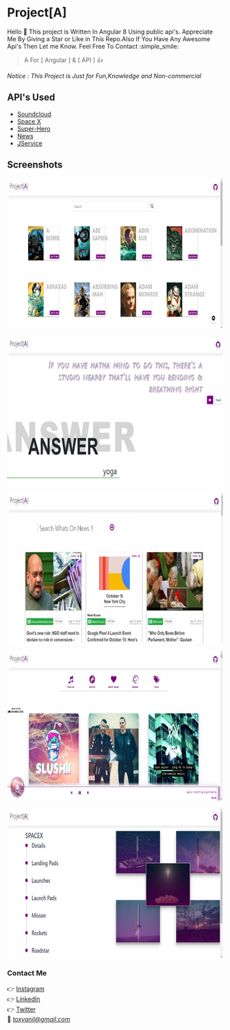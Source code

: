 # Project[A]
Hello :wave:
This project is Written In Angular 8 Using public api's.
Appreciate Me By Giving a Star or Like in This Repo.Also If You Have Any Awesome Api's 
Then Let me Know. 
Feel Free To Contact :simple_smile:

> A For [ Angular ] & [ API ] :thumbsup:

*Notice : This Project is Just for Fun,Knowledge and Non-commercial*
## API's Used

- [Soundcloud](https://developers.soundcloud.com)
- [Space X](https://docs.spacexdata.com/?version=latest)
- [Super-Hero](https://akabab.github.io/superhero-api/)
- [News](https://newsapi.org/)
- [JService](https://github.com/sottenad/jService)

## Screenshots
<p align="center">
  <img src="https://raw.githubusercontent.com/Anil-Toxy/Project-A/gh-pages/assets/project-data/hero.png" width="560" height="350">
<p>
<p align="center">
  <img src="https://raw.githubusercontent.com/Anil-Toxy/Project-A/gh-pages/assets/project-data/trivia.png"  width="560" height="350">
<p>
<p align="center"> 
  <img src="https://raw.githubusercontent.com/Anil-Toxy/Project-A/gh-pages/assets/project-data/news.png"  width="560" height="350">
<p>
<p align="center">
  <img src="https://raw.githubusercontent.com/Anil-Toxy/Project-A/gh-pages/assets/project-data/soundcloud.png"  width="560" height="350">
<p>
<p align="center"> 
    <img src="https://raw.githubusercontent.com/Anil-Toxy/Project-A/gh-pages/assets/project-data/spacex.png"  width="560" height="350">
<p>


### Contact Me

:point_right: [Instagram](https://www.instagram.com/toxy.x3/) <br/>
:point_right: [LinkedIn](https://in.linkedin.com/in/anildas-toxy)<br/>
:point_right: [Twitter](https://twitter.com/Toxy_xD)<br/>
:e-mail: *toxyanil@gmail.com*
